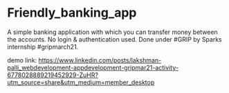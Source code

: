 # Friendly_banking_app
A simple banking application with which you can transfer money between the accounts. No login &amp; authentication used.
Done under #GRIP by Sparks internship #gripmarch21.

demo link: https://www.linkedin.com/posts/lakshman-palli_webdevelopment-appdevelopment-gripmar21-activity-6778028889219452929-ZuHR?utm_source=share&utm_medium=member_desktop
